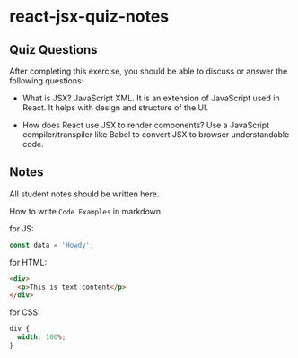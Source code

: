 # react-jsx-quiz-notes

## Quiz Questions

After completing this exercise, you should be able to discuss or answer the following questions:

- What is JSX?
  JavaScript XML. It is an extension of JavaScript used in React. It helps with design and structure of the UI.

- How does React use JSX to render components?
  Use a JavaScript compiler/transpiler like Babel to convert JSX to browser understandable code.

## Notes

All student notes should be written here.

How to write `Code Examples` in markdown

for JS:

```javascript
const data = 'Howdy';
```

for HTML:

```html
<div>
  <p>This is text content</p>
</div>
```

for CSS:

```css
div {
  width: 100%;
}
```
